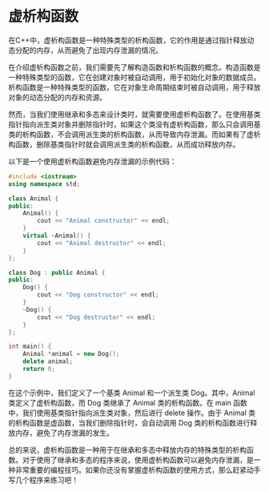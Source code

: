 # 虚析构函数
在C++中，虚析构函数是一种特殊类型的析构函数，它的作用是通过指针释放动态分配的内存，从而避免了出现内存泄漏的情况。

在介绍虚析构函数之前，我们需要先了解构造函数和析构函数的概念。构造函数是一种特殊类型的函数，它在创建对象时被自动调用，用于初始化对象的数据成员。析构函数是一种特殊类型的函数，它在对象生命周期结束时被自动调用，用于释放对象的动态分配的内存和资源。

然而，当我们使用继承和多态来设计类时，就需要使用虚析构函数了。在使用基类指针指向派生类对象并删除指针时，如果这个类没有虚析构函数，那么只会调用基类的析构函数，不会调用派生类的析构函数，从而导致内存泄漏。而如果有了虚析构函数，删除基类指针时就会调用派生类的析构函数，从而成功释放内存。

以下是一个使用虚析构函数避免内存泄漏的示例代码：
```cpp
#include <iostream>
using namespace std;

class Animal {
public:
    Animal() {
        cout << "Animal constructor" << endl;
    }
    virtual ~Animal() {
        cout << "Animal destructor" << endl;
    }
};

class Dog : public Animal {
public:
    Dog() {
        cout << "Dog constructor" << endl;
    }
    ~Dog() {
        cout << "Dog destructor" << endl;
    }
};

int main() {
    Animal *animal = new Dog();
    delete animal;
    return 0;
}
```

在这个示例中，我们定义了一个基类 Animal 和一个派生类 Dog。其中，Animal 类定义了虚析构函数，而 Dog 类继承了 Animal 类的析构函数。在 main 函数中，我们使用基类指针指向派生类对象，然后进行 delete 操作。由于 Animal 类的析构函数是虚函数，当我们删除指针时，会自动调用 Dog 类的析构函数进行释放内存，避免了内存泄漏的发生。

总的来说，虚析构函数是一种用于在继承和多态中释放内存的特殊类型的析构函数。对于使用了继承和多态的程序来说，使用虚析构函数可以避免内存泄漏，是一种非常重要的编程技巧。如果你还没有掌握虚析构函数的使用方式，那么赶紧动手写几个程序来练习吧！